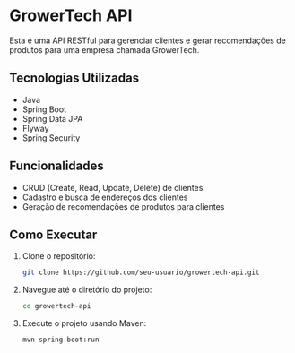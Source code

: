 # GrowerTech API

Esta é uma API RESTful para gerenciar clientes e gerar recomendações de produtos para uma empresa chamada GrowerTech.

## Tecnologias Utilizadas

- Java
- Spring Boot
- Spring Data JPA
- Flyway
- Spring Security

## Funcionalidades

- CRUD (Create, Read, Update, Delete) de clientes
- Cadastro e busca de endereços dos clientes
- Geração de recomendações de produtos para clientes

## Como Executar

1. Clone o repositório:

   ```bash
   git clone https://github.com/seu-usuario/growertech-api.git
   ```

2. Navegue até o diretório do projeto:

   ```bash
   cd growertech-api
   ```

3. Execute o projeto usando Maven:

   ```bash
   mvn spring-boot:run
   ```


